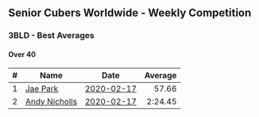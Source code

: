 ## Senior Cubers Worldwide - Weekly Competition
### 3BLD - Best Averages

#### Over 40

| # | Name | Date | Average | 
| :--: | -- | :--: | --: |
| 1 |[Jae Park](../persons/Jae_Park.md) |[2020-02-17](2020-02-17.md) |57.66 |
| 2 |[Andy Nicholls](../persons/Andy_Nicholls.md) |[2020-02-17](2020-02-17.md) |2:24.45 |

